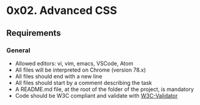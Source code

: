 # 0x02. Advanced CSS
## Requirements
### General
* Allowed editors: vi, vim, emacs, VSCode, Atom
* All files will be interpreted on Chrome (version 78.x)
* All files should end with a new line
* All files should start by a comment describing the task
* A README.md file, at the root of the folder of the project, is mandatory
* Code should be W3C compliant and validate with [W3C-Validator](https://github.com/holbertonschool/W3C-Validator)
